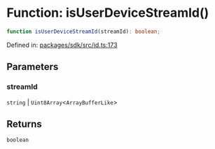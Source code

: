 # Function: isUserDeviceStreamId()

```ts
function isUserDeviceStreamId(streamId): boolean;
```

Defined in: [packages/sdk/src/id.ts:173](https://github.com/towns-protocol/towns/blob/0db1fd0ac7258e8db8cedfb6183e8eade8284fa1/packages/sdk/src/id.ts#L173)

## Parameters

### streamId

`string` | `Uint8Array`\<`ArrayBufferLike`\>

## Returns

`boolean`
